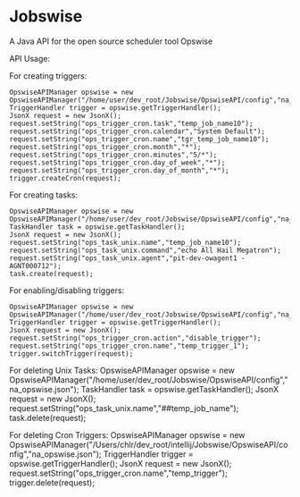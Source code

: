 Jobswise
========

A Java API for the open source scheduler tool Opswise

API Usage:

For creating triggers:

	OpswiseAPIManager opswise = new OpswiseAPIManager("/home/user/dev_root/Jobswise/OpswiseAPI/config","na_opswise.json");
	TriggerHandler trigger = opswise.getTriggerHandler();
	JsonX request = new JsonX();
	request.setString("ops_trigger_cron.task","temp_job_name10");
	request.setString("ops_trigger_cron.calendar","System Default");
	request.setString("ops_trigger_cron.name","tgr_temp_job_name10");
	request.setString("ops_trigger_cron.month","*");
	request.setString("ops_trigger_cron.minutes","5/*");
	request.setString("ops_trigger_cron.day_of_week","*");
	request.setString("ops_trigger_cron.day_of_month","*");
	trigger.createCron(request);

For creating tasks:
	
	OpswiseAPIManager opswise = new OpswiseAPIManager("/home/user/dev_root/Jobswise/OpswiseAPI/config","na_opswise.json");
	TaskHandler task = opswise.getTaskHandler();
	JsonX request = new JsonX();
	request.setString("ops_task_unix.name","temp_job_name10");
	request.setString("ops_task_unix.command","echo All Hail Megatron");
	request.setString("ops_task_unix.agent","pit-dev-owagent1 - AGNT000712");
	task.create(request);

For enabling/disabling triggers:

	OpswiseAPIManager opswise = new OpswiseAPIManager("/home/user/dev_root/Jobswise/OpswiseAPI/config","na_opswise.json");
	TriggerHandler trigger = opswise.getTriggerHandler();
	JsonX request = new JsonX();
	request.setString("ops_trigger_cron.action","disable_trigger");
	request.setString("ops_trigger_cron.name","temp_trigger_1");
	trigger.switchTrigger(request);
	
For deleting Unix Tasks:
	OpswiseAPIManager opswise = new OpswiseAPIManager("/home/user/dev_root/Jobswise/OpswiseAPI/config","na_opswise.json");
	TaskHandler task = opswise.getTaskHandler();
	JsonX request = new JsonX();
	request.setString("ops_task_unix.name","##temp_job_name");
	task.delete(request);   
	
For deleting Cron Triggers:
	OpswiseAPIManager opswise = new OpswiseAPIManager("/Users/chlr/dev_root/intellij/Jobswise/OpswiseAPI/config","na_opswise.json");
	TriggerHandler trigger = opswise.getTriggerHandler();
	JsonX request = new JsonX();
	request.setString("ops_trigger_cron.name","temp_trigger");
	trigger.delete(request);

